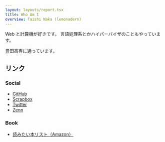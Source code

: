 ```yaml
---
layout: layouts/report.tsx
title: Who Am I
overview: Taishi Naka (lemonadern)
---
```


Web と計算機が好きです。 言語処理系とかハイパーバイザのこともやっています。

豊田高専に通っています。

## リンク

### Social

- [GitHub](https://github.com/lemonadern)
- [Scrapbox](https://scrapbox.io/lemonadern/)
- [Twitter](https://twitter.com/lemonadern)
- [Zenn](https://zenn.dev/lemonadern)

### Book

- [読みたい本リスト（Amazon）](https://www.amazon.co.jp/hz/wishlist/ls/14QM3K8A7R548?type=wishlist&filter=unpurchased&sort=priority&viewType=list)

<!--
### Others

- [Nightly（日報）](nightly/) :tada:
- [Essay](essay/) :tada: -->

<!--

- [Weekly](weekly/) :tada:
- [Monthly](monthly/) :tada:

 -->

<!-- - [Blog](blog/) :construction: -->
